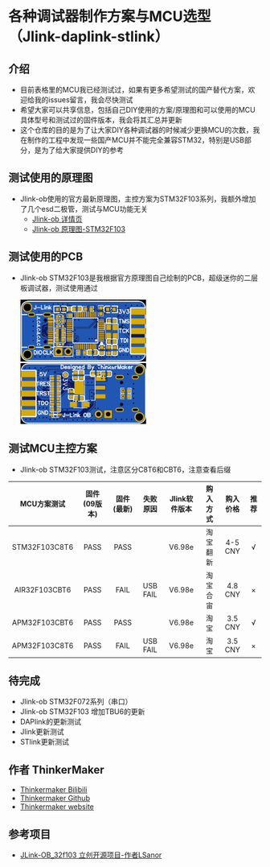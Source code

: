 # 各种调试器制作方案与MCU选型（Jlink-daplink-stlink）

## 介绍

- 目前表格里的MCU我已经测试过，如果有更多希望测试的国产替代方案，欢迎给我的issues留言，我会尽快测试
- 希望大家可以共享信息，包括自己DIY使用的方案/原理图和可以使用的MCU具体型号和测试过的固件版本，我会将其汇总并更新
- 这个仓库的目的是为了让大家DIY各种调试器的时候减少更换MCU的次数，我在制作的工程中发现一些国产MCU并不能完全兼容STM32，特别是USB部分，是为了给大家提供DIY的参考

## 测试使用的原理图

- Jlink-ob使用的官方最新原理图，主控方案为STM32F103系列，我额外增加了几个esd二极管，测试与MCU功能无关
  - [Jlink-ob 详情页](https://www.segger.com/products/debug-probes/j-link/models/j-link-ob/)
  - [Jlink-ob 原理图-STM32F103](https://www.segger.com/downloads/jlink/UM08023_JLinkOBSTM32F103.pdf)

## 测试使用的PCB

- Jlink-ob STM32F103是我根据官方原理图自己绘制的PCB，超级迷你的二层板调试器，测试使用通过

  <img src="https://raw.githubusercontent.com/LiveQiu/Jlink-daplink-stlink-MCU-alternatives/main/img/jlink-ob-tkmk-top.png" width="250px" />
  <img src="https://raw.githubusercontent.com/LiveQiu/Jlink-daplink-stlink-MCU-alternatives/main/img/jlink-ob-tkmk-bottom.png" width="250px" />

## 测试MCU主控方案

- Jlink-ob STM32F103测试，注意区分C8T6和CBT6，注意查看后缀

|  MCU方案测试  | 固件(09版本) | 固件(最新) | 失败原因 | Jlink软件版本 | 购入方式 | 购入价格 | 推荐  |
| :-----------: | :----------: | :--------: | :------: | :-----------: | :------: | :------: | :---: |
| STM32F103C8T6 |     PASS     |    PASS    |          |     V6.98e    | 淘宝翻新 | 4-5 CNY  |   √   |
| AIR32F103CBT6 |     PASS     |    FAIL    | USB FAIL |     V6.98e    | 淘宝合宙 | 4.8 CNY  |   ×   |
| APM32F103CBT6 |     PASS     |    PASS    |          |     V6.98e    |   淘宝   | 3.5 CNY  |   √   |
| APM32F103C8T6 |     PASS     |    FAIL    | USB FAIL |     V6.98e    |   淘宝   | 3.5 CNY  |   ×   |

## 待完成

- Jlink-ob STM32F072系列（串口）
- Jlink-ob STM32F103 增加TBU6的更新
- DAPlink的更新测试
- Jlink更新测试
- STlink更新测试

## 作者 ThinkerMaker

- [Thinkermaker Bilibili](https://space.bilibili.com/11945069)
- [Thinkermaker Github](https://github.com/LiveQiu)
- [Thinkermaker website](https://thinkermaker.xyz)

## 参考项目

- [JLink-OB_32f103 立创开源项目-作者LSanor](https://oshwhub.com/LSanor/jlink-ob_32f103)

